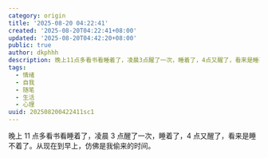 ```yaml
---
category: origin
title: '2025-08-20 04:22:41'
created: '2025-08-20T04:22:41+08:00'
updated: '2025-08-20T04:42:20+08:00'
public: true
author: dkphhh
description: 晚上11点多看书看睡着了，凌晨3点醒了一次，睡着了，4点又醒了，看来是睡不着了。从现在到早上，仿佛是我偷来的时间……
tags:
  - 情绪
  - 自我
  - 随笔
  - 生活
  - 心理
uuid: 202508200422411sc1
---
```


晚上 11 点多看书看睡着了，凌晨 3 点醒了一次，睡着了，4 点又醒了，看来是睡不着了。从现在到早上，仿佛是我偷来的时间。
